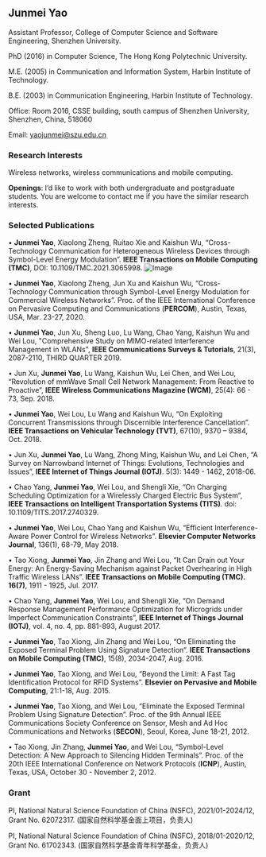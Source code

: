 ## Junmei Yao

Assistant Professor, College of Computer Science and Software Engineering, Shenzhen University.

PhD (2016) in Computer Science, The Hong Kong Polytechnic University.

M.E. (2005) in Communication and Information System, Harbin Institute of Technology.

B.E. (2003) in Communication Engineering, Harbin Institute of Technology.
 
Office: Room 2016, CSSE building, south campus of Shenzhen University, Shenzhen, China, 518060

Email: yaojunmei@szu.edu.cn

### Research Interests

Wireless networks, wireless communications and mobile computing.

**Openings**: I’d like to work with both undergraduate and postgraduate students. You are welcome to contact me if you have the similar research interests.

### Selected Publications

•	**Junmei Yao**, Xiaolong Zheng, Ruitao Xie and Kaishun Wu, “Cross-Technology Communication for Heterogeneous Wireless Devices through Symbol-Level Energy Modulation”. **IEEE Transactions on Mobile Computing (TMC)**, DOI: 10.1109/TMC.2021.3065998. ![Image](src)

•	**Junmei Yao**, Xiaolong Zheng, Jun Xu and Kaishun Wu, “Cross-Technology Communication through Symbol-Level Energy Modulation for Commercial Wireless Networks”. Proc. of the IEEE International Conference on Pervasive Computing and Communications (**PERCOM**), Austin, Texas, USA, Mar. 23-27, 2020. 

•	**Junmei Yao**, Jun Xu, Sheng Luo, Lu Wang, Chao Yang, Kaishun Wu and Wei Lou, "Comprehensive Study on MIMO-related Interference Management in WLANs", **IEEE Communications Surveys & Tutorials**, 21(3), 2087-2110, THIRD QUARTER 2019.

•	Jun Xu, **Junmei Yao**, Lu Wang, Kaishun Wu, Lei Chen, and Wei Lou, “Revolution of mmWave Small Cell Network Management: From Reactive to Proactive”, **IEEE Wireless Communications Magazine (WCM)**, 25(4): 66 - 73, Sep. 2018.

•	**Junmei Yao**, Wei Lou, Lu Wang and Kaishun Wu, “On Exploiting Concurrent Transmissions through Discernible Interference Cancellation”. **IEEE Transactions on Vehicular Technology (TVT)**, 67(10), 9370 – 9384, Oct. 2018.

•	Jun Xu, **Junmei Yao**, Lu Wang, Zhong Ming, Kaishun Wu, and Lei Chen, “A Survey on Narrowband Internet of Things: Evolutions, Technologies and Issues”, **IEEE Internet of Things Journal (IOTJ)**. 5(3): 1449 - 1462, 2018-06.

•	Chao Yang, **Junmei Yao**, Wei Lou, and Shengli Xie, “On Charging Scheduling Optimization for a Wirelessly Charged Electric Bus System”, **IEEE Transactions on Intelligent Transportation Systems (TITS)**. doi: 10.1109/TITS.2017.2740329.

•	**Junmei Yao**, Wei Lou, Chao Yang and Kaishun Wu, “Efficient Interference-Aware Power Control for Wireless Networks”. **Elsevier Computer Networks Journal**, 136(1), 68-79, May 2018. 

•	Tao Xiong, **Junmei Yao**, Jin Zhang and Wei Lou, “It Can Drain out Your Energy: An Energy-Saving Mechanism against Packet Overhearing in High Traffic Wireless LANs”. **IEEE Transactions on Mobile Computing (TMC). 16(7)**, 1911 - 1925, Jul. 2017.

•	Chao Yang, **Junmei Yao**, Wei Lou, and Shengli Xie, “On Demand Response Management Performance Optimization for Microgrids under Imperfect Communication Constraints”, **IEEE Internet of Things Journal (IOTJ)**, vol. 4, no. 4, pp. 881-893, August 2017.

•	**Junmei Yao**, Tao Xiong, Jin Zhang and Wei Lou, “On Eliminating the Exposed Terminal Problem Using Signature Detection”. **IEEE Transactions on Mobile Computing (TMC)**, 15(8), 2034-2047, Aug. 2016. 

•	**Junmei Yao**, Tao Xiong, and Wei Lou, “Beyond the Limit: A Fast Tag Identification Protocol for RFID Systems”. **Elsevier on Pervasive and Mobile Computing**, 21:1-18, Aug. 2015.

•	**Junmei Yao**, Tao Xiong, and Wei Lou, “Eliminate the Exposed Terminal Problem Using Signature Detection”. Proc. of the 9th Annual IEEE Communications Society Conference on Sensor, Mesh and Ad Hoc Communications and Networks (**SECON**), Seoul, Korea, June 18-21, 2012. 

•	Tao Xiong, Jin Zhang, **Junmei Yao**, and Wei Lou, “Symbol-Level Detection: A New Approach to Silencing Hidden Terminals”. Proc. of the 20th IEEE International Conference on Network Protocols (**ICNP**), Austin, Texas, USA, October 30 - November 2, 2012. 


### Grant

PI, National Natural Science Foundation of China (NSFC), 2021/01-2024/12, Grant No. 62072317. (国家自然科学基金面上项目，负责人)

PI, National Natural Science Foundation of China (NSFC), 2018/01-2020/12, Grant No. 61702343. (国家自然科学基金青年科学基金，负责人)


